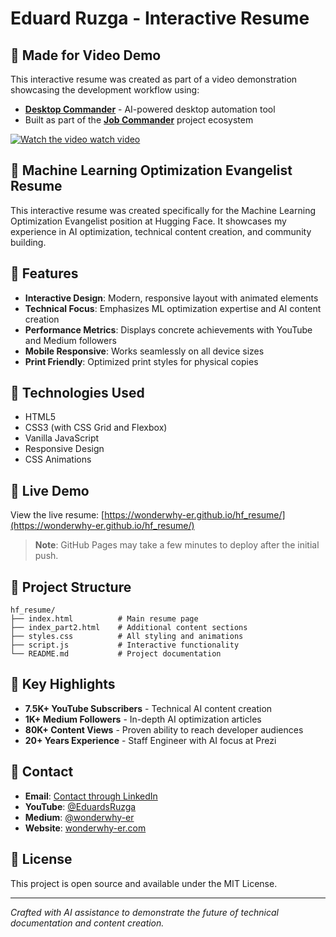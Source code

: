 # Eduard Ruzga - Interactive Resume

## 🎥 Made for Video Demo

This interactive resume was created as part of a video demonstration showcasing the development workflow using:
- **[Desktop Commander](https://desktopcommander.app/)** - AI-powered desktop automation tool
- Built as part of the **[Job Commander](https://jobcommander.app/)** project ecosystem

[![Watch the video](https://img.youtube.com/vi/SAp5g7HOvgM/maxresdefault.jpg) watch video](https://www.youtube.com/watch?v=SAp5g7HOvgM)

  

## 🤗 Machine Learning Optimization Evangelist Resume

This interactive resume was created specifically for the Machine Learning Optimization Evangelist position at Hugging Face. It showcases my experience in AI optimization, technical content creation, and community building.

## 🌟 Features

- **Interactive Design**: Modern, responsive layout with animated elements
- **Technical Focus**: Emphasizes ML optimization expertise and AI content creation
- **Performance Metrics**: Displays concrete achievements with YouTube and Medium followers
- **Mobile Responsive**: Works seamlessly on all device sizes
- **Print Friendly**: Optimized print styles for physical copies

## 🔧 Technologies Used

- HTML5
- CSS3 (with CSS Grid and Flexbox)
- Vanilla JavaScript
- Responsive Design
- CSS Animations



## 🚀 Live Demo

View the live resume: [https://wonderwhy-er.github.io/hf_resume/](https://wonderwhy-er.github.io/hf_resume/)

> **Note**: GitHub Pages may take a few minutes to deploy after the initial push.

## 📁 Project Structure

```
hf_resume/
├── index.html          # Main resume page
├── index_part2.html    # Additional content sections
├── styles.css          # All styling and animations
├── script.js           # Interactive functionality
└── README.md           # Project documentation
```

## 🔗 Key Highlights

- **7.5K+ YouTube Subscribers** - Technical AI content creation
- **1K+ Medium Followers** - In-depth AI optimization articles
- **80K+ Content Views** - Proven ability to reach developer audiences
- **20+ Years Experience** - Staff Engineer with AI focus at Prezi

## 📧 Contact

- **Email**: [Contact through LinkedIn](https://linkedin.com/in/eduardruzga)
- **YouTube**: [@EduardsRuzga](https://youtube.com/@EduardsRuzga)
- **Medium**: [@wonderwhy-er](https://medium.com/@wonderwhy-er)
- **Website**: [wonderwhy-er.com](https://wonderwhy-er.com)

## 📄 License

This project is open source and available under the MIT License.

---

*Crafted with AI assistance to demonstrate the future of technical documentation and content creation.*
